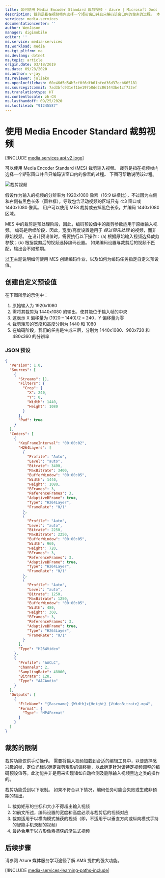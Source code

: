 ```yaml
---
title: 如何使用 Media Encoder Standard 裁剪视频 - Azure | Microsoft Docs
description: 裁剪是指在视频帧内选择一个矩形窗口并且只编码该窗口内的像素的过程。 本文演示如何使用 Media Encoder Standard 裁剪视频。
services: media-services
documentationcenter: ''
author: WenJason
manager: digimobile
editor: ''
ms.service: media-services
ms.workload: media
ms.tgt_pltfrm: na
ms.devlang: dotnet
ms.topic: article
origin.date: 03/18/2019
ms.date: 09/28/2020
ms.author: v-jay
ms.reviewer: juliako
ms.openlocfilehash: 60e46d5d54b5cf0f6dfb61bfed36d37ccb665181
ms.sourcegitcommit: 7ad3bfc931ef1be197b8de2c061443be1cf732ef
ms.translationtype: HT
ms.contentlocale: zh-CN
ms.lasthandoff: 09/25/2020
ms.locfileid: "91245587"
---
```

# <a name="crop-videos-with-media-encoder-standard"></a>使用 Media Encoder Standard 裁剪视频

[!INCLUDE [media services api v2 logo](./includes/v2-hr.md)] 

可以使用 Media Encoder Standard (MES) 裁剪输入视频。 裁剪是指在视频帧内选择一个矩形窗口并且只编码该窗口内的像素的过程。 下图可帮助说明该过程。

![裁剪视频](./media/media-services-crop-video/media-services-crop-video01.png)

假设作为输入的视频的分辨率为 1920x1080 像素（16:9 纵横比），不过因为左侧和右侧有黑色长条（圆柱框），导致包含活动视频的区域只有 4:3 窗口或 1440x1080 像素。 用户可以使用 MES 裁剪或去掉黑色长条，并编码 1440x1080 区域。

MES 中的裁剪是预处理阶段，因此，编码预设​​值中的裁剪参数适用于原始输入视频。 编码是后续阶段，因此，宽度/高度设置适用于 *经过预先处理* 的视频，而非原始视频。 在设计预设值时，需要执行以下操作：(a) 根据原始输入视频选择裁剪参数；(b) 根据裁剪后的视频选择编码设置。 如果编码设置与裁剪后的视频不匹配，输出会不如预期。

[以下](media-services-custom-mes-presets-with-dotnet.md#encoding_with_dotnet)主题说明如何使用 MES 创建编码作业，以及如何为编码任务指定自定义预设值。 

## <a name="creating-a-custom-preset"></a>创建自定义预设值
在下图所示的示例中：

1. 原始输入为 1920x1080
2. 需将其裁剪为 1440x1080 的输出，使其能位于输入帧的中央
3. 这表示 X 偏移量为 (1920 – 1440)/2 = 240，Y 偏移量为零
4. 裁剪矩形的宽度和高度分别为 1440 和 1080
5. 在编码阶段，我们的任务是生成三层，分别为 1440x1080、960x720 和 480x360 的分辨率

### <a name="json-preset"></a>JSON 预设

```json
{
  "Version": 1.0,
  "Sources": [
    {
      "Streams": [],
      "Filters": {
        "Crop": {
          "X": 240,
          "Y": 0,
          "Width": 1440,
          "Height": 1080
        }
      },
      "Pad": true
    }
  ],
  "Codecs": [
    {
      "KeyFrameInterval": "00:00:02",
      "H264Layers": [
        {
          "Profile": "Auto",
          "Level": "auto",
          "Bitrate": 3400,
          "MaxBitrate": 3400,
          "BufferWindow": "00:00:05",
          "Width": 1440,
          "Height": 1080,
          "BFrames": 3,
          "ReferenceFrames": 3,
          "AdaptiveBFrame": true,
          "Type": "H264Layer",
          "FrameRate": "0/1"
        },
        {
          "Profile": "Auto",
          "Level": "auto",
          "Bitrate": 2250,
          "MaxBitrate": 2250,
          "BufferWindow": "00:00:05",
          "Width": 960,
          "Height": 720,
          "BFrames": 3,
          "ReferenceFrames": 3,
          "AdaptiveBFrame": true,
          "Type": "H264Layer",
          "FrameRate": "0/1"
        },
        {
          "Profile": "Auto",
          "Level": "auto",
          "Bitrate": 1250,
          "MaxBitrate": 1250,
          "BufferWindow": "00:00:05",
          "Width": 480,
          "Height": 360,
          "BFrames": 3,
          "ReferenceFrames": 3,
          "AdaptiveBFrame": true,
          "Type": "H264Layer",
          "FrameRate": "0/1"
        }
      ],
      "Type": "H264Video"
    },
    {
      "Profile": "AACLC",
      "Channels": 2,
      "SamplingRate": 48000,
      "Bitrate": 128,
      "Type": "AACAudio"
    }
  ],
  "Outputs": [
    {
      "FileName": "{Basename}_{Width}x{Height}_{VideoBitrate}.mp4",
      "Format": {
        "Type": "MP4Format"
      }
    }
  ]
}
```

## <a name="restrictions-on-cropping"></a>裁剪的限制
裁剪功能仅供手动操作。 需要将输入视频加载到合适的编辑工具中，以便选择感兴趣的帧、定位光标以确定裁剪矩形的偏移量，以此确定针对该特定视频调整的编码预设值等。此功能并非是用来实现诸如自动检测及删除输入视频黑边之类的操作的。

裁剪功能受到以下限制。 如果不符合以下情况，编码任务可能会失败或生成非预期的输出。

1. 裁剪矩形的坐标和大小不得超出输入视频
2. 如前文所述，编码设置的宽度和高度必须与裁剪后的视频对应
3. 裁剪适用于以横向模式捕获的视频（即，不适用于以垂直方向或纵向模式手持的智能手机录制的视频）
4. 最适合用于以方形像素捕获的渐进式视频

## <a name="next-step"></a>后续步骤
请参阅 Azure 媒体服务学习途径了解 AMS 提供的强大功能。  

[!INCLUDE [media-services-learning-paths-include](../../../includes/media-services-learning-paths-include.md)]
